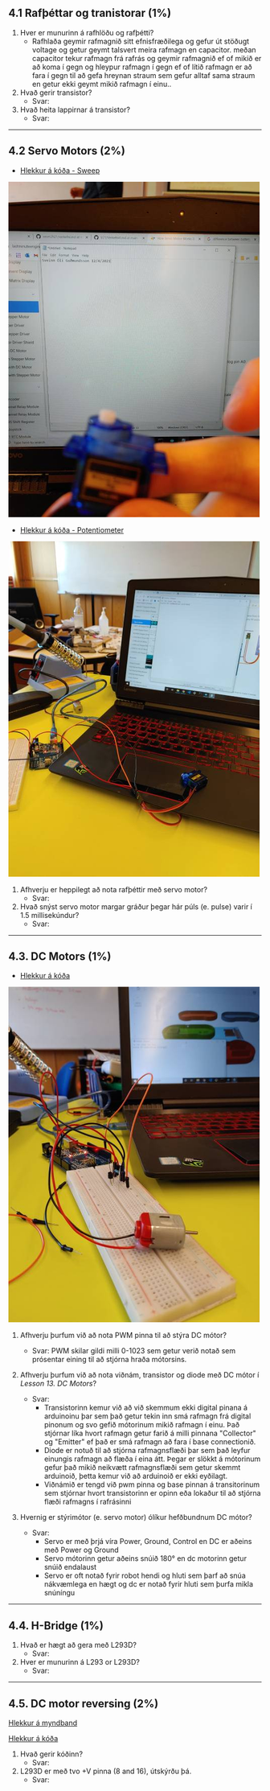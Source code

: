 ## 4.1 Rafþéttar og tranistorar (1%)

1. Hver er munurinn á rafhlöðu og rafþétti?
    - Rafhlaða geymir rafmagnið sitt efnisfræðilega og gefur út stöðugt voltage og getur geymt talsvert meira rafmagn en capacitor.
      meðan capacitor tekur rafmagn frá rafrás og geymir rafmagnið ef of mikið er að koma í gegn og hleypur rafmagn í gegn ef of lítið rafmagn er að fara í gegn til að                 gefa hreynan straum sem gefur alltaf sama straum en getur ekki geymt mikið rafmagn í einu..
1. Hvað gerir transistor?
   - Svar:
2. Hvað heita lappirnar á transistor?
   - Svar:

---

## 4.2 Servo Motors (2%)
- [Hlekkur á kóða - Sweep](https://github.com/sveinnoli/vesm2h21/blob/main/verkefni4/4.2_Servo_motor/Code/Sweep.ino)

![Servo_SWEEP](https://github.com/sveinnoli/vesm2h21/blob/main/verkefni4/4.2_Servo_motor/myndir/Servo.jpg)

- [Hlekkur á kóða - Potentiometer](https://github.com/sveinnoli/vesm2h21/blob/main/verkefni4/4.2_Servo_motor/Code/potentometer.ino)

![Servo_potentometer](https://github.com/sveinnoli/vesm2h21/blob/main/verkefni4/4.2_Servo_motor/myndir/Servo_potento.jpg)

1. Afhverju er heppilegt að nota rafþéttir með servo motor?
    - Svar:
2. Hvað snýst servo motor margar gráður þegar hár púls (e. pulse) varir í 1.5 millisekúndur?
    - Svar:

---

## 4.3. DC Motors (1%)
- [Hlekkur á kóða](https://github.com/sveinnoli/vesm2h21/tree/main/verkefni4/4.3_DC_Motors/code)

![DC_Motor](https://github.com/sveinnoli/vesm2h21/blob/main/verkefni4/4.3_DC_Motors/DC_motor.jpg)

1. Afhverju þurfum við að nota PWM pinna til að stýra DC mótor?
   - Svar: PWM skilar gildi milli 0-1023 sem getur verið notað sem prósentar eining til að stjórna hraða mótorsins.
2. Afhverju þurfum við að nota viðnám, transistor og diode með DC mótor í _Lesson 13. DC Motors_?
   - Svar: 
        - Transistorinn kemur við að við skemmum ekki digital pinana á arduinoinu þar sem það getur tekin inn smá rafmagn frá digital pinonum og svo gefið mótorinum mikið                  rafmagn í einu. Það stjórnar líka hvort rafmagn getur farið á milli pinnana "Collector" og "Emitter" ef það er smá rafmagn að fara í base connectionið.
        - Diode er notuð til að stjórna rafmagnsflæði þar sem það leyfur einungis rafmagn að flæða í eina átt. Þegar er slökkt á mótorinum gefur það mikið neikvætt                        rafmagnsflæði sem getur skemmt arduinoið, þetta kemur við að arduinoið er ekki eyðilagt.
        - Viðnámið er tengd við pwm pinna og base pinnan á transitorinum sem stjórnar hvort transistorinn er opinn eða lokaður til að stjórna flæði rafmagns í rafrásinni

3. Hvernig er stýrimótor (e. servo motor) ólíkur hefðbundnum DC mótor?
   - Svar:  
        - Servo er með þrjá víra Power, Ground, Control en DC er aðeins með Power og Ground
        - Servo mótorinn getur aðeins snúið 180° en dc motorinn getur snúið endalaust 
        - Servo er oft notað fyrir robot hendi og hluti sem þarf að snúa nákvæmlega en hægt og dc er notað fyrir hluti sem þurfa mikla snúníngu

---

## 4.4. H-Bridge (1%)

1. Hvað er hægt að gera með L293D?
   - Svar:
2. Hver er munurinn á L293 or L293D?
   - Svar:

---

## 4.5. DC motor reversing (2%)

[Hlekkur á myndband]()

[Hlekkur á kóða]()

1. Hvað gerir kóðinn?
    - Svar:
1. L293D er með tvo +V pinna (8 and 16), útskýrðu þá.
    - Svar:

